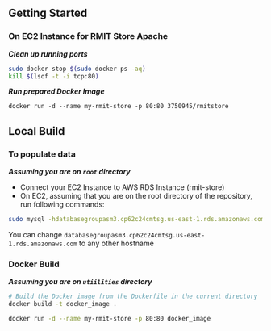 ## Getting Started
### On EC2 Instance for RMIT Store Apache
***Clean up running ports***
```bash
sudo docker stop $(sudo docker ps -aq)
kill $(lsof -t -i tcp:80)
```
***Run prepared Docker Image***
```
docker run -d --name my-rmit-store -p 80:80 3750945/rmitstore
```
## Local Build
### To populate data
***Assuming you are on `root` directory***
- Connect your EC2 Instance to AWS RDS Instance (rmit-store)
- On EC2, assuming that you are on the root directory of the repository, run following commands:
```bash
sudo mysql -hdatabasegroupasm3.cp62c24cmtsg.us-east-1.rds.amazonaws.com -uadmin -prmit_password < ./sql-scripts/sql-script.sql
```
You can change `databasegroupasm3.cp62c24cmtsg.us-east-1.rds.amazonaws.com` to any other hostname
### Docker Build
***Assuming you are on `utiilities` directory***
```bash
# Build the Docker image from the Dockerfile in the current directory
docker build -t docker_image .
```
```bash
docker run -d --name my-rmit-store -p 80:80 docker_image
```